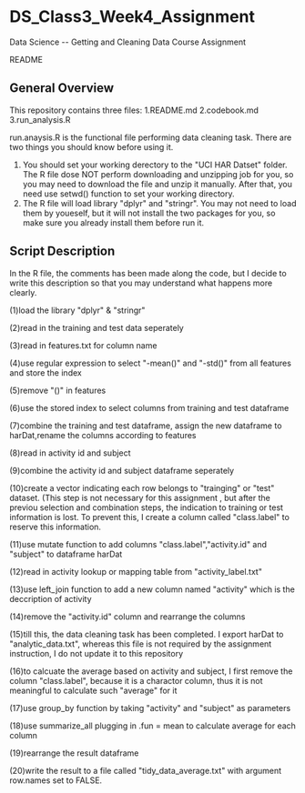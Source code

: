 # DS_Class3_Week4_Assignment

Data Science --  Getting and Cleaning Data Course Assignment

README

## General Overview 

This repository contains three files:
1.README.md
2.codebook.md
3.run_analysis.R

run.anaysis.R is the functional file performing data cleaning task. There are two things you should know before using it.
1. You should set your working derectory to the "UCI HAR Datset" folder. The R file dose NOT perform downloading and unzipping 
job for you, so you may need to download the file and unzip it manually. After that, you need use setwd() function to set your 
working directory.
2. The R file will load library "dplyr" and "stringr". You may not need to load them by youeself, but it will not install 
the two packages for you, so make sure you already install them before run it.

## Script Description

In the R file, the comments has been made along the code, but I decide to write this description so that you may 
understand what happens more clearly.

(1)load the library "dplyr" & "stringr"

(2)read in the training and test data seperately

(3)read in features.txt for column name

(4)use regular expression to select "-mean()" and "-std()" from all features and store the index

(5)remove "()" in features

(6)use the stored index to select columns from training and test dataframe

(7)combine the training and test dataframe, assign the new dataframe to harDat,rename the columns according to features

(8)read in activity id and subject

(9)combine the activity id and subject dataframe seperately

(10)create a vector indicating each row belongs to "trainging" or "test" dataset. (This step is not necessary for this assignment
, but after the previou selection and combination steps, the indication to training or test information is lost. To prevent this,
I create a column called "class.label" to reserve this information. 

(11)use mutate function to add columns "class.label","activity.id" and "subject" to dataframe harDat

(12)read in activity lookup or mapping table from "activity_label.txt"

(13)use left_join function to add a new column named "activity" which is the deccription of activity

(14)remove the "activity.id" column and rearrange the columns 

(15)till this, the data cleaning task has been completed. I export harDat to "analytic_data.txt", whereas this file is not required
by the assignment instruction, I do not update it to this repository

(16)to calcuate the average based on activity and subject, I first remove the column "class.label", because it is a charactor
column, thus it is not meaningful to calculate such "average" for it

(17)use group_by function by taking "activity" and "subject" as parameters

(18)use summarize_all plugging in .fun = mean to calculate average for each column

(19)rearrange the result dataframe

(20)write the result to a file called "tidy_data_average.txt" with argument row.names set to FALSE. 
